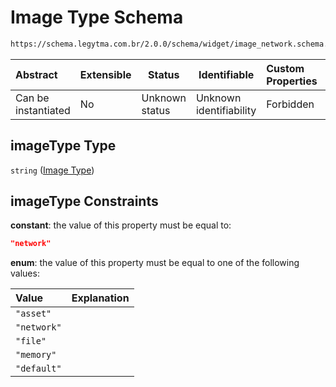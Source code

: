 # Image Type Schema

```txt
https://schema.legytma.com.br/2.0.0/schema/widget/image_network.schema.json#/properties/imageType
```




| Abstract            | Extensible | Status         | Identifiable            | Custom Properties | Additional Properties | Access Restrictions | Defined In                                                                                       |
| :------------------ | ---------- | -------------- | ----------------------- | :---------------- | --------------------- | ------------------- | ------------------------------------------------------------------------------------------------ |
| Can be instantiated | No         | Unknown status | Unknown identifiability | Forbidden         | Allowed               | none                | [image_network.schema.json\*](../schema/widget/image_network.schema.json) |

## imageType Type

`string` ([Image Type](image-definitions-image-type.md))

## imageType Constraints

**constant**: the value of this property must be equal to:

```json
"network"
```

**enum**: the value of this property must be equal to one of the following values:

| Value       | Explanation |
| :---------- | ----------- |
| `"asset"`   |             |
| `"network"` |             |
| `"file"`    |             |
| `"memory"`  |             |
| `"default"` |             |
